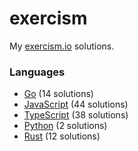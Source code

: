 # exercism

My [exercism.io](https://exercism.io) solutions.

### Languages
- [Go](./go) (14 solutions)
- [JavaScript](./javascript) (44 solutions)
- [TypeScript](./typescript) (38 solutions)
- [Python](./python) (2 solutions)
- [Rust](./rust) (12 solutions)
